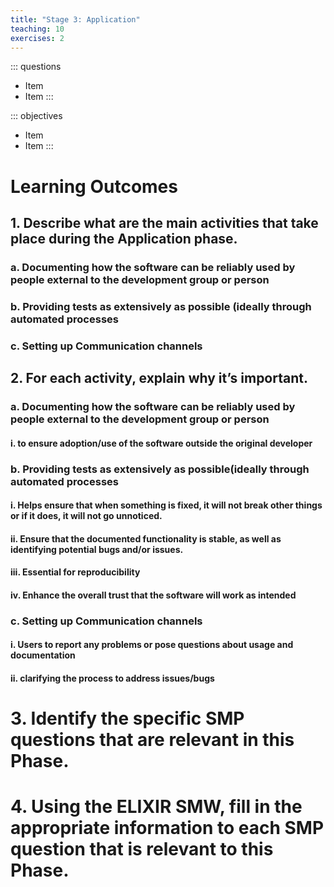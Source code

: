 ```yaml
---
title: "Stage 3: Application"
teaching: 10
exercises: 2
---
```


::: questions
- Item
- Item
:::

::: objectives
- Item
- Item
:::


# Learning Outcomes

## 1. Describe what are the main activities that take place during the Application phase. 

### a. Documenting how the software can be reliably used by people external to the development group or person 

### b. Providing tests as extensively as possible (ideally through automated processes 

### c. Setting up Communication channels 

## 2. For each activity, explain why it’s important.

### a. Documenting how the software can be reliably used by people external to the development group or person 

#### i. to ensure adoption/use of the software outside the original developer

### b. Providing tests as extensively as possible(ideally through automated processes 

#### i. Helps ensure that when something is fixed, it will not break other things or if it does, it will not go unnoticed. 

#### ii. Ensure that the documented functionality is stable, as well as identifying potential bugs and/or issues.

#### iii. Essential for reproducibility

#### iv. Enhance the overall trust that the software will work as intended

### c. Setting up Communication channels

#### i. Users to report any problems or pose questions about usage and documentation 

#### ii. clarifying the process to address issues/bugs 

# 3. Identify the specific SMP questions that are relevant in this Phase.

# 4. Using the ELIXIR SMW, fill in the appropriate information to each SMP question that is relevant to this Phase.
